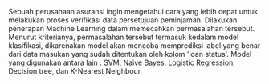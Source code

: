 Sebuah perusahaan asuransi ingin mengetahui cara yang lebih cepat untuk melakukan proses verifikasi data persetujuan peminjaman. Dilakukan penerapan Machine Learning dalam memecahkan permasalahan tersebut.
Menurut kriterianya, permasalahan tersebut termasuk kedalam model klasifikasi, dikarenakan model akan mencoba memprediksi label yang benar dari data masukan yang sudah ditentukan oleh kolom 'loan status'. 
Model yang digunakan antara lain :
SVM, Naive Bayes, Logistic Regression, Decision tree, dan K-Nearest Neighbour.
